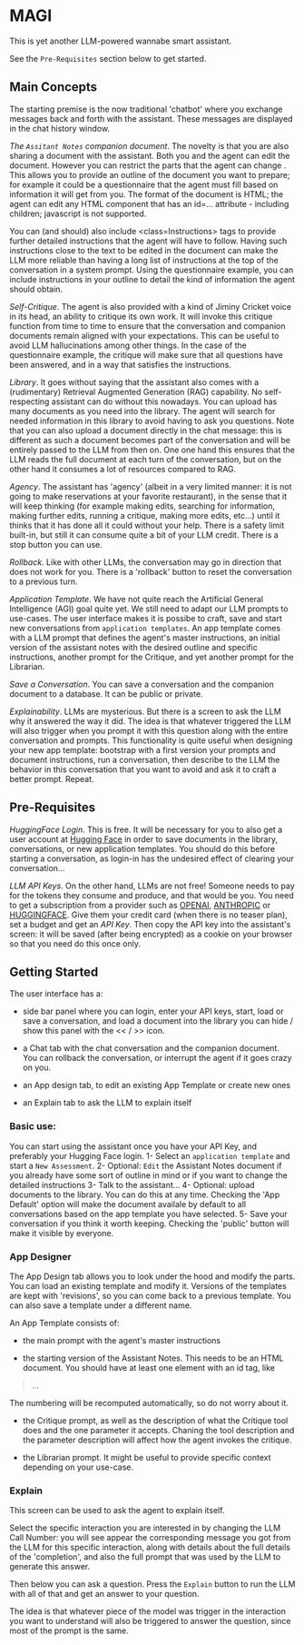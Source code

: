 # MAGI

This is yet another LLM-powered wannabe smart assistant.

See the `Pre-Requisites` section below to get started.

## Main Concepts

The starting premise is the now traditional 'chatbot' where you exchange messages back and forth with the assistant. These messages are displayed in the chat history window.

*The `Assitant Notes` companion document*. The novelty is that you are also sharing a document with the assistant. Both you and the agent can edit the document. However you can restrict the parts that the agent can change . This allows you to provide an outline of the document you want to prepare; for example it could be a questionnaire that the agent must fill based on information it will get from you. The format of the document is HTML; the agent can edit any HTML component that has an id=... attribute - including children; javascript is not supported. 

You can (and should) also include <class=Instructions> tags to provide further detailed instructions that the agent will have to follow. Having such instructions close to the text to be edited in the document can make the LLM more reliable than having a long list of instructions at the top of the conversation in a system prompt. Using the questionnaire example, you can include instructions in your outline to detail the kind of information the agent should obtain.

*Self-Critique*. The agent is also provided with a kind of Jiminy Cricket voice in its head, an ability to critique its own work. It will invoke this critique function from time to time to ensure that the conversation and companion documents remain aligned with your expectations. This can be useful to avoid LLM hallucinations among other things. In the case of the questionnaire example, the critique will make sure that all questions have been answered, and in a way that satisfies the instructions.

*Library*. It goes without saying that the assistant also comes with a (rudimentary) Retrieval Augmented Generation (RAG) capability. No self-respecting assistant can do without this nowadays. You can upload has many documents as you need into the library. The agent will search for needed information in this library to avoid having to ask you questions. Note that you can also upload a document directly in the chat message: this is different as such a document becomes part of the conversation and will be entirely passed to the LLM from then on. One one hand this ensures that the LLM reads the full document at each turn of the conversation, but on the other hand it consumes a lot of resources compared to RAG.

*Agency*. The assistant has 'agency' (albeit in a very limited manner: it is not going to make reservations at your favorite restaurant), in the sense that it will keep thinking (for example making edits, searching for information, making further edits, running a critique, making more edits, etc...) until it thinks that it has done all it could without your help. There is a safety limit built-in, but still it can consume quite a bit of your LLM credit. There is a stop button you can use.

*Rollback*. Like with other LLMs, the conversation may go in direction that does not work for you. There is a 'rollback' button to reset the conversation to a previous turn.

*Application Template*. We have not quite reach the Artificial General Intelligence (AGI) goal quite yet. We still need to adapt our LLM prompts to use-cases. The user interface makes it is possibe to craft, save and start new conversations from `application templates`. An app template comes with a LLM prompt that defines the agent's master instructions, an initial version of the assistant notes with the desired outline and specific instructions, another prompt for the Critique, and yet another prompt for the Librarian.

*Save a Conversation*. You can save a conversation and the companion document to a database. It can be public or private.

*Explainability*. LLMs are mysterious. But there is a screen to ask the LLM why it answered the way it did. The idea is that whatever triggered the LLM will also trigger when you prompt it with this question along with the entire conversation and prompts. This functionality is quite useful when designing your new app template: bootstrap with a first version your prompts and document instructions, run a conversation, then describe to the LLM the behavior in this conversation that you want to avoid and ask it to craft a better prompt. Repeat.

## Pre-Requisites

*HuggingFace Login*. This is free. It will be necessary for you to also get a user account at [Hugging Face](https://huggingface.co/join) in order to save documents in the library, conversations, or new application templates. You should do this before starting a conversation, as login-in has the undesired effect of clearing your conversation...

*LLM API Keys*. On the other hand, LLMs are not free! Someone needs to pay for the tokens they consume and produce, and that would be you. You need to get a subscription from a provider such as [OPENAI](https://openai.com/index/openai-api/), [ANTHROPIC](https://www.anthropic.com/pricing#anthropic-api) or [HUGGINGFACE](https://huggingface.co/join). Give them your credit card (when there is no teaser plan), set a budget and get an *API Key*. Then copy the API key into the assistant's screen: it will be saved (after being encrypted) as a cookie on your browser so that you need do this once only.

## Getting Started

The user interface has a:

- side bar panel where you can login, enter your API keys, start, load or save a conversation, and load a document into the library
you can hide / show this panel with the << / >> icon.

- a Chat tab with the chat conversation and the companion document. You can rollback the conversation, or interrupt the agent if it goes crazy on you.

- an App design tab, to edit an existing App Template or create new ones

- an Explain tab to ask the LLM to explain itself

### Basic use: 

You can start using the assistant once you have your API Key, and preferably your Hugging Face login.
1- Select an `application template` and start a `New Assessment`.
2- Optional: `Edit` the Assistant Notes document if you already have some sort of outline in mind or if you want to change the detailed instructions
3- Talk to the assistant...
4- Optional: upload documents to the library. You can do this at any time. Checking the 'App Default' option will make the document availale by default to all conversations based on the app template you have selected.
5- Save your conversation if you think it worth keeping. Checking the 'public' button will make it visible by everyone.

### App Designer

The App Design tab allows you to look under the hood and modify the parts. You can load an existing template and modify it. Versions of the templates are kept with 'revisions', so you can come back to a previous template. You can also save a template under a different name. 

An App Template consists of:

- the main prompt with the agent's master instructions

- the starting version of the Assistant Notes. This needs to be an HTML document. You should have at least one element with an id tag, like 
> <div id=0>...</div>
The numbering will be recomputed automatically, so do not worry about it.

- the Critique prompt, as well as the description of what the Critique tool does and the one parameter it accepts. Chaning the tool description and the parameter description will affect how the agent invokes the critique. 

- the Librarian prompt. It might be useful to provide specific context depending on your use-case.

### Explain

This screen can be used to ask the agent to explain itself. 

Select the specific interaction you are interested in by changing the LLM Call Number: you will see appear the corresponding message you got from the LLM for this specific interaction, along with details about the full details of the 'completion', and also the full prompt that was used by the LLM to generate this answer. 

Then below you can ask a question. Press the `Explain` button to run the LLM with all of that and get an answer to your question. 

The idea is that whatever piece of the model was trigger in the interaction you want to understand will also be triggered to answer the question, since most of the prompt is the same.



